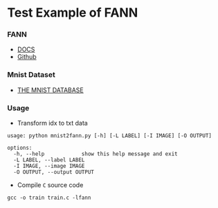 # Test Example of FANN
### FANN
* [DOCS](http://leenissen.dk/fann/wp/)
* [Github](https://github.com/libfann/fann)

### Mnist Dataset
* [THE MNIST DATABASE](http://yann.lecun.com/exdb/mnist/)

### Usage
* Transform idx to txt data
```
usage: python mnist2fann.py [-h] [-L LABEL] [-I IMAGE] [-O OUTPUT]

options:
  -h, --help            show this help message and exit
  -L LABEL, --label LABEL
  -I IMAGE, --image IMAGE
  -O OUTPUT, --output OUTPUT

```
* Compile `C` source code
```
gcc -o train train.c -lfann
```